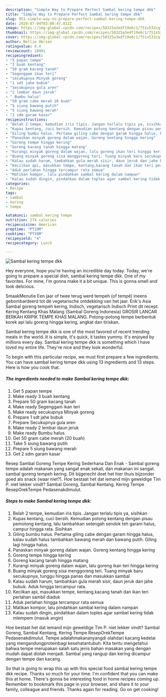 ```yaml
---
description: "Simple Way to Prepare Perfect Sambal kering tempe dkk"
title: "Simple Way to Prepare Perfect Sambal kering tempe dkk"
slug: 951-simple-way-to-prepare-perfect-sambal-kering-tempe-dkk
date: 2020-07-04T03:00:47.812Z
image: https://img-global.cpcdn.com/recipes/58325a3edf19e6c1/751x532cq70/sambal-kering-tempe-dkk-foto-resep-utama.jpg
thumbnail: https://img-global.cpcdn.com/recipes/58325a3edf19e6c1/751x532cq70/sambal-kering-tempe-dkk-foto-resep-utama.jpg
cover: https://img-global.cpcdn.com/recipes/58325a3edf19e6c1/751x532cq70/sambal-kering-tempe-dkk-foto-resep-utama.jpg
author: Nellie Obrien
ratingvalue: 4.4
reviewcount: 28001
recipeingredient:
- "5 papan tempe"
- "3 buah kentang"
- "50 gram kacang tanah"
- "Segenggam ikan teri"
- "secukupnya Minyak goreng"
- "1 sdt jahe bubuk"
- "Secukupnya gula aren"
- "2 lembar daun jeruk"
- " Bumbu halus"
- "50 gram cabe merah 20 buah"
- "5 siung bawang putih"
- "5 siung bawang merah"
- "2 sdm garam kasar"
recipeinstructions:
- "Belah 2 tempe, kemudian iris tipis. Jangan terlalu tipis ya, sisihkan"
- "Kupas kentang, cuci bersih. Kemudian potong kentang dengan pisau pemotong kentang, lalu tambahkan setengah sendok teh garam halus, campur hingga rata. Sisihkan"
- "Giling bumbu halus. Pertama giling cabe dengan garam hingga halus, kalau sudah halus tambahkan bawang merah dan bawang putih. Giling lagi hingga halus."
- "Panaskan minyak goreng dalam wajan. Goreng kentang hingga kering"
- "Goreng tempe hingga kering"
- "Goreng kacang tanah hingga matang"
- "Kurangi minyak goreng dalam wajan, lalu goreng ikan teri hingga kering"
- "Buang minyak goreng sisa menggoreng teri. Tuang minyak baru secukupnya, tunggu hingga panas dan masukkan sambal"
- "Kalau sudah harum, tambahkan gula merah sisir, daun jeruk dan jahe bubuk. Aduk hingga tercampur rata."
- "Kecilkan api, masukkan tempe, kentang,kacang tanah dan ikan teri perlahan sambil diaduk"
- "Aduk perlahan hingga tercampur rata semua"
- "Matikan kompor, lalu pindahkan sambal kering dalam nampan"
- "Kalau sudah dingin, pindahkan dalam toples agar sambel kering tidak mlempem (masuk angin)"
categories:
- Recipe
tags:
- sambal
- kering
- tempe

katakunci: sambal kering tempe 
nutrition: 274 calories
recipecuisine: American
preptime: "PT19M"
cooktime: "PT39M"
recipeyield: "4"
recipecategory: Lunch

---
```



![Sambal kering tempe dkk](https://img-global.cpcdn.com/recipes/58325a3edf19e6c1/751x532cq70/sambal-kering-tempe-dkk-foto-resep-utama.jpg)

Hey everyone, hope you're having an incredible day today. Today, we're going to prepare a special dish, sambal kering tempe dkk. One of my favorites. For mine, I'm gonna make it a bit unique. This is gonna smell and look delicious.

SmaakMenutie Een jaar of twee terug werd tempeh (of tempé) ineens gebombardeerd tot dé vegetarische ontdekking van het jaar. Erik&#39;s Asia Sambal goreng tempeh kering, Indisch, vegetarisch Indisch Print dit recept. Kering Kentang Khas Malang (Sambal Goreng Indonesia) GROSIR LANCAR BERKAH KRIPIK TEMPE KHAS MALANG. Potong-potong tempe berbentuk korek api lalu goreng hingga kering, angkat dan tiriskan.

Sambal kering tempe dkk is one of the most favored of recent trending meals in the world. It is simple, it's quick, it tastes yummy. It's enjoyed by millions every day. Sambal kering tempe dkk is something which I have loved my entire life. They're nice and they look wonderful.


To begin with this particular recipe, we must first prepare a few ingredients. You can have sambal kering tempe dkk using 13 ingredients and 13 steps. Here is how you cook that.

<!--inarticleads1-->

##### The ingredients needed to make Sambal kering tempe dkk:

1. Get 5 papan tempe
1. Make ready 3 buah kentang
1. Prepare 50 gram kacang tanah
1. Make ready Segenggam ikan teri
1. Make ready secukupnya Minyak goreng
1. Prepare 1 sdt jahe bubuk
1. Prepare Secukupnya gula aren
1. Make ready 2 lembar daun jeruk
1. Make ready  Bumbu halus
1. Get 50 gram cabe merah (20 buah)
1. Take 5 siung bawang putih
1. Prepare 5 siung bawang merah
1. Get 2 sdm garam kasar


Resep Sambal Goreng Tempe Kering Sederhana Dan Enak - Sambal goreng tempe adalah makanan yang sangat enak sekali, dan makanan ini sangat. sambal goreng tempeh kering. Dit bijgerecht doet het hier thuis bijzonder goed als snack (waar niet?). Hoe bestaat het dat iemand mijn geweldige Tim P. niet lekker vindt? Sambal Goreng, Sambal Kentang, Kering Tempe ResepOrekTempe Pedasenakdimulut. 

<!--inarticleads2-->

##### Steps to make Sambal kering tempe dkk:

1. Belah 2 tempe, kemudian iris tipis. Jangan terlalu tipis ya, sisihkan
1. Kupas kentang, cuci bersih. Kemudian potong kentang dengan pisau pemotong kentang, lalu tambahkan setengah sendok teh garam halus, campur hingga rata. Sisihkan
1. Giling bumbu halus. Pertama giling cabe dengan garam hingga halus, kalau sudah halus tambahkan bawang merah dan bawang putih. Giling lagi hingga halus.
1. Panaskan minyak goreng dalam wajan. Goreng kentang hingga kering
1. Goreng tempe hingga kering
1. Goreng kacang tanah hingga matang
1. Kurangi minyak goreng dalam wajan, lalu goreng ikan teri hingga kering
1. Buang minyak goreng sisa menggoreng teri. Tuang minyak baru secukupnya, tunggu hingga panas dan masukkan sambal
1. Kalau sudah harum, tambahkan gula merah sisir, daun jeruk dan jahe bubuk. Aduk hingga tercampur rata.
1. Kecilkan api, masukkan tempe, kentang,kacang tanah dan ikan teri perlahan sambil diaduk
1. Aduk perlahan hingga tercampur rata semua
1. Matikan kompor, lalu pindahkan sambal kering dalam nampan
1. Kalau sudah dingin, pindahkan dalam toples agar sambel kering tidak mlempem (masuk angin)


Hoe bestaat het dat iemand mijn geweldige Tim P. niet lekker vindt? Sambal Goreng, Sambal Kentang, Kering Tempe ResepOrekTempe Pedasenakdimulut. Tempe adalahmakananyangdi olahdari kacang kedelai yang mengandungproteinbagi kesehatantubuh. Kita tentu mengetahui bahwa tempe merupakan salah satu jenis bahan masakan yang dengan mudah dapat diolah menjadi. Sambal yang rangup dan kering dicampur dengan tempe dan kacang. 

So that is going to wrap this up with this special food sambal kering tempe dkk recipe. Thanks so much for your time. I'm confident that you can make this at home. There's gonna be interesting food in home recipes coming up. Remember to bookmark this page in your browser, and share it to your family, colleague and friends. Thanks again for reading. Go on get cooking!
